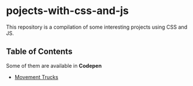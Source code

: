 # pojects-with-css-and-js

This repository is a compilation of some interesting projects using CSS and JS.

## Table of Contents

Some of them are available in **Codepen**

- [Movement Trucks](https://github.com/henryzarza/pojects-with-css-and-js/tree/master/movement_trucks)
